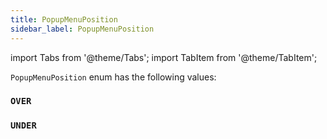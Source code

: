 ```yaml
---
title: PopupMenuPosition
sidebar_label: PopupMenuPosition
---
```


import Tabs from '@theme/Tabs';
import TabItem from '@theme/TabItem';

`PopupMenuPosition` enum has the following values:

### `OVER`

### `UNDER`
